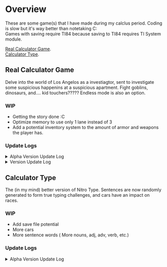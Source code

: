# Overview
These are some game(s) that I have made during my calclus period.  Coding is slow but it's way better than notetaking C:<br/>
Games with saving require TI84 because saving to TI84 requires TI System module.<br/>

[Real Calculator Game](#real-calculator-game).<br/>
[Calculator Type](#calculator-type).<br/>
## Real Calculator Game
Delve into the world of Los Angelos as a investiagtor, sent to investigate some suspicious happenins at a suspicious apartment. Fight goblins, dinosaurs, and.... kid touchers????? Endless mode is also an option.
### WIP
- Getting the story done :C
- Optimize memory to use only 1 lane instead of 3
- Add a potential inventory system to the amount of armor and weapons the player has.

### Update Logs
<details>
<summary>Alpha Version Update Log</summary>

### Version 0.0.0A
- Game "finished" in its most barebones state.<br /> 
- Players can battle 3 mobs; Dino, Goblin, and Orphan<br />
- Players can access a shop, which sells weapons (Increases attack) and armor (Increases health).
### Version 0.0.1A
- Changed shop from being 0 indexed to 1 indexed
- Added 2 more new mobs (Dino Orphan and Kid Toucher) as bosses that occured upon beating a certain number of enemies ( 7 and 25 respectively )
### Version 0.1.0A
- Added Saving stats (Unable to save names yet)
- Timed delay between inputs to fix some weird bug relating to inputs (It didn't work)
- QOL Shop update where the quantity is asked before buying so people don't spam click the buy button.
   - Bug then appeared where one can buy negative quantities, thus selling and earning infinite gold.
   - Another bug was also found where one can buy more than they're gold allows by an extreme amount.
### Version 0.1.1A
- Nerfed Kid toucher by around 50% in hp.
- Debt collector added when a player's gold is less than 100. It's health stacks exponentially so its nigh unkillable.

</details>

<details>
<summary>Version Update Log</summary>
  
### Version 1.0.0
- Names can now be saved. Thus, full player data is saved and the game I have imagined has been realized
- Fixed the input related bug; it turns out that if a player inputs nothing when a number is expected, python spazzes out
  - Added some code that helped prevent this from happening anywhere in the game.
  - Doing this also happened to fix the bug that allowed players to sell negative quantities of any item.
### Version 1.0.1
- (Temp)Fixed memory overload error (It concurrently returns)
- Optimized some code relating to the input bug.
### Version 1.1.0 ( Peak Update )
- Loading Screen Added
- Shop UI Improved
  - Also removed weird shop formatting for weapons
  - Now index is shown instead of implied
  - Same with Armor Shop Section
- General UI Improved
- Death stops the game and also empties the save file.
  - Long time bug where dying in battle skipped the battle.
### Version 1.1.1 
- New title screen
- New potential gamemode (Story Mode!!!!)
- Fixed bug occurence of memory overload (The fix consists of moving the order in which the modules are imported in the game code. I have no idea why the game runs)
### Version 1.1.2 (11/4/2024)
- White spaced everything
- Combined some input number checking code, and applied it to all other parts of the game.
### Version 1.1.3 (11/22/2024)
- Huge optimization gains, halfing the memory lists (From 6 to 3) used and allowing some to be potentially used in other games.
- Made cool speech bubbles and set the framework for the story.
</details>

## Calculator Type
The (in my mind) better version of Nitro Type. Sentences are now randomly generated to form true typing challenges, and cars have an impact on races.
### WIP
- Add save file potential
- More cars
- More sentence words ( More nouns, adj, adv, verb, etc.)

### Update Logs
<details>
<summary>Alpha Version Update Log</summary>

### Version 0.0.0A
- Game not finished but the mechanics are done.
- Players could "race" and type sentences.
### Version 0.0.1A
- Fixed bug where races ended with one word left.
- Added shop functionality.

</details>
